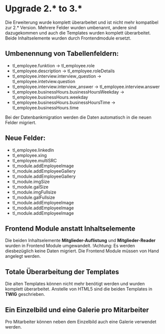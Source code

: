 # Upgrade 2.* to 3.*
Die Erweiterung wurde komplett überarbeitet und ist nicht mehr kompatibel zur 2.* Version.
Mehrere Felder wurden umbenannt, andere sind dazugekommen und auch die Templates wurden komplett überarbeitet.
Beide Inhaltselemente wurden durch Frontendmodule ersetzt.

## Umbenennung von Tabellenfeldern:
- tl_employee.funktion -> tl_employee.role
- tl_employee.description -> tl_employee.roleDetails
- tl_employee.interview.interview_question -> tl_employee.intetview.question
- tl_employee.interview.interview_answer -> tl_employee.interview.answer
- tl_employee.businessHours.businessHoursWeekday -> tl_employee.businessHours.weekday
- tl_employee.businessHours.businessHoursTime -> tl_employee.businessHours.time

Bei der Datenbankmigration werden die Daten automatisch in die neuen Felder migriert.

## Neue Felder:
- tl_employee.linkedIn
- tl_employee.xing
- tl_employee.multiSRC
- tl_module.addEmployeeImage
- tl_module.addEmployeeGallery
- tl_module.addEmployeeGallery
- tl_module.imgSize
- tl_module.galSize
- tl_module.imgFullsize
- tl_module.galFullsize
- tl_module.addEmployeeImage
- tl_module.addEmployeeImage
- tl_module.addEmployeeImage

## Frontend Module anstatt Inhaltselemente
Die beiden Inhaltselemente **Mitglieder-Auflistung** und **Mitglieder-Reader** wurden in Frontend Module umgewandelt.
!Achtung: Es werden diesbezüglich keine Daten migriert. Die Frontend Module müssen von Hand angelegt werden.

## Totale Überarbeitung der Templates
Die alten Templates können nicht mehr benötigt werden und wurden komplett überarbeitet.
Anstelle von HTML5 sind die beiden Templates in **TWIG** geschrieben.

## Ein Einzelbild und eine Galerie pro Mitarbeiter
Pro Mitarbeiter können neben dem Einzelbild auch eine Galerie verwendet werden.
